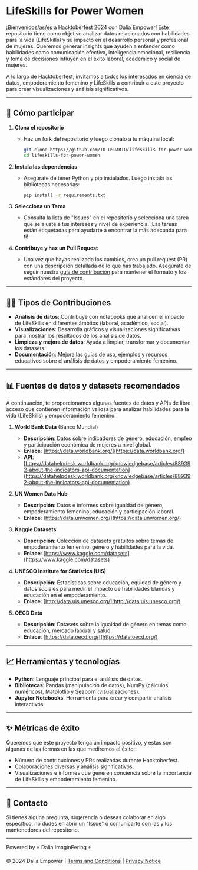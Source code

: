 # LifeSkills for Power Women

¡Bienvenidos/as/es a Hacktoberfest 2024 con Dalia Empower! Este repositorio tiene como objetivo analizar datos relacionados con habilidades para la vida (LifeSkills) y su impacto en el desarrollo personal y profesional de mujeres. Queremos generar insights que ayuden a entender cómo habilidades como comunicación efectiva, inteligencia emocional, resiliencia y toma de decisiones influyen en el éxito laboral, académico y social de mujeres.

A lo largo de Hacktoberfest, invitamos a todos los interesados en ciencia de datos, empoderamiento femenino y LifeSkills a contribuir a este proyecto para crear visualizaciones y análisis significativos.

---

## 🚀 **Cómo participar**

1. **Clona el repositorio**
   - Haz un fork del repositorio y luego clónalo a tu máquina local:
     ```bash
     git clone https://github.com/TU-USUARIO/lifeskills-for-power-women.git
     cd lifeskills-for-power-women
     ```

2. **Instala las dependencias**
   - Asegúrate de tener Python y pip instalados. Luego instala las bibliotecas necesarias:
     ```bash
     pip install -r requirements.txt
     ```

3. **Selecciona un Tarea**
   - Consulta la lista de "Issues" en el repositorio y selecciona una tarea que se ajuste a tus intereses y nivel de experiencia. ¡Las tareas están etiquetadas para ayudarte a encontrar la más adecuada para ti!

4. **Contribuye y haz un Pull Request**
   - Una vez que hayas realizado los cambios, crea un pull request (PR) con una descripción detallada de lo que has trabajado. Asegúrate de seguir nuestra [guía de contribución](CONTRIBUTING.md) para mantener el formato y los estándares del proyecto.

---

## 🧑‍💻 **Tipos de Contribuciones**

- **Análisis de datos**: Contribuye con notebooks que analicen el impacto de LifeSkills en diferentes ámbitos (laboral, académico, social).
- **Visualizaciones**: Desarrolla gráficos y visualizaciones significativas para mostrar los resultados de los análisis de datos.
- **Limpieza y mejora de datos**: Ayuda a limpiar, transformar y documentar los datasets.
- **Documentación**: Mejora las guías de uso, ejemplos y recursos educativos sobre el análisis de datos y empoderamiento femenino.

---

## 📊 **Fuentes de datos y datasets recomendados**

A continuación, te proporcionamos algunas fuentes de datos y APIs de libre acceso que contienen información valiosa para analizar habilidades para la vida (LifeSkills) y empoderamiento femenino:

1. **World Bank Data** (Banco Mundial)
   - **Descripción**: Datos sobre indicadores de género, educación, empleo y participación económica de mujeres a nivel global.
   - **Enlace**: [https://data.worldbank.org/](https://data.worldbank.org/)
   - **API**: [https://datahelpdesk.worldbank.org/knowledgebase/articles/889392-about-the-indicators-api-documentation](https://datahelpdesk.worldbank.org/knowledgebase/articles/889392-about-the-indicators-api-documentation)

2. **UN Women Data Hub**
   - **Descripción**: Datos e informes sobre igualdad de género, empoderamiento femenino, educación y participación laboral.
   - **Enlace**: [https://data.unwomen.org/](https://data.unwomen.org/)

3. **Kaggle Datasets**
   - **Descripción**: Colección de datasets gratuitos sobre temas de empoderamiento femenino, género y habilidades para la vida.
   - **Enlace**: [https://www.kaggle.com/datasets](https://www.kaggle.com/datasets)

4. **UNESCO Institute for Statistics (UIS)**
   - **Descripción**: Estadísticas sobre educación, equidad de género y datos sociales para medir el impacto de habilidades blandas y educación en el empoderamiento.
   - **Enlace**: [http://data.uis.unesco.org/](http://data.uis.unesco.org/)

5. **OECD Data**
   - **Descripción**: Datasets sobre la igualdad de género en temas como educación, mercado laboral y salud.
   - **Enlace**: [https://data.oecd.org/](https://data.oecd.org/)

---

## 📈 **Herramientas y tecnologías**

- **Python**: Lenguaje principal para el análisis de datos.
- **Bibliotecas**: Pandas (manipulación de datos), NumPy (cálculos numéricos), Matplotlib y Seaborn (visualizaciones).
- **Jupyter Notebooks**: Herramienta para crear y compartir análisis interactivos.

---

## ✨ **Métricas de éxito**

Queremos que este proyecto tenga un impacto positivo, y estas son algunas de las formas en las que mediremos el éxito:
- Número de contribuciones y PRs realizadas durante Hacktoberfest.
- Colaboraciones diversas y análisis significativos.
- Visualizaciones e informes que generen conciencia sobre la importancia de LifeSkills y empoderamiento femenino.

---

## 📧 **Contacto**

Si tienes alguna pregunta, sugerencia o deseas colaborar en algo específico, no dudes en abrir un "Issue" o comunicarte con las y los mantenedores del repositorio.

---

Powered by ⚡ Dalia ImaginEering ⚡

© 2024 Dalia Empower | [Terms and Conditions](https://daliaempower.com/en/terminos-y-condiciones/) | [Privacy Notice](https://daliaempower.com/en/aviso-de-privacidad/)
